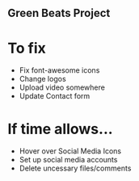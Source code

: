 ## Green Beats Project

# To fix 
* Fix font-awesome icons
* Change logos
* Upload video somewhere 
* Update Contact form 

# If time allows...
* Hover over Social Media Icons
* Set up social media accounts
* Delete uncessary files/comments